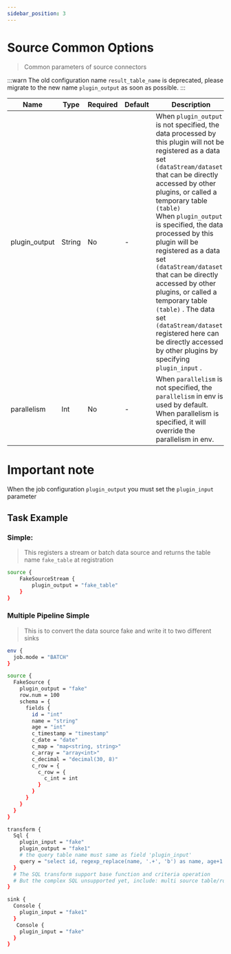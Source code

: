 ```yaml
---
sidebar_position: 3
---
```


# Source Common Options

> Common parameters of source connectors

:::warn
The old configuration name `result_table_name` is deprecated, please migrate to the new name `plugin_output` as soon as possible.
:::

| Name          | Type   | Required | Default | Description                                                                                                                                                                                                                                                                                                                                                                                                                                                                                                                                                                       |
|---------------|--------|----------|---------|-----------------------------------------------------------------------------------------------------------------------------------------------------------------------------------------------------------------------------------------------------------------------------------------------------------------------------------------------------------------------------------------------------------------------------------------------------------------------------------------------------------------------------------------------------------------------------------|
| plugin_output | String | No       | -       | When `plugin_output` is not specified, the data processed by this plugin will not be registered as a data set `(dataStream/dataset)` that can be directly accessed by other plugins, or called a temporary table `(table)` <br/>When `plugin_output` is specified, the data processed by this plugin will be registered as a data set `(dataStream/dataset)` that can be directly accessed by other plugins, or called a temporary table `(table)` . The data set `(dataStream/dataset)` registered here can be directly accessed by other plugins by specifying `plugin_input` . |
| parallelism   | Int    | No       | -       | When `parallelism` is not specified, the `parallelism` in env is used by default. <br/>When parallelism is specified, it will override the parallelism in env.                                                                                                                                                                                                                                                                                                                                                                                                                    |

# Important note

When the job configuration `plugin_output` you must set the `plugin_input` parameter

## Task Example

### Simple:

> This registers a stream or batch data source and returns the table name `fake_table` at registration

```bash
source {
    FakeSourceStream {
        plugin_output = "fake_table"
    }
}
```

### Multiple Pipeline Simple

> This is to convert the data source fake and write it to two different sinks

```bash
env {
  job.mode = "BATCH"
}

source {
  FakeSource {
    plugin_output = "fake"
    row.num = 100
    schema = {
      fields {
        id = "int"
        name = "string"
        age = "int"
        c_timestamp = "timestamp"
        c_date = "date"
        c_map = "map<string, string>"
        c_array = "array<int>"
        c_decimal = "decimal(30, 8)"
        c_row = {
          c_row = {
            c_int = int
          }
        }
      }
    }
  }
}

transform {
  Sql {
    plugin_input = "fake"
    plugin_output = "fake1"
    # the query table name must same as field 'plugin_input'
    query = "select id, regexp_replace(name, '.+', 'b') as name, age+1 as age, pi() as pi, c_timestamp, c_date, c_map, c_array, c_decimal, c_row from fake"
  }
  # The SQL transform support base function and criteria operation
  # But the complex SQL unsupported yet, include: multi source table/rows JOIN and AGGREGATE operation and the like
}

sink {
  Console {
    plugin_input = "fake1"
  }
   Console {
    plugin_input = "fake"
  }
}
```

